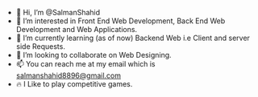 - 👋 Hi, I’m @SalmanShahid
- 👀 I’m interested in Front End Web Development, Back End Web Development and Web Applications.
- 🌱 I’m currently learning (as of now) Backend Web i.e Client and server side Requests.
- 💞️ I’m looking to collaborate on Web Designing.
- 📫 You can reach me at my email which is salmanshahid8896@gmail.com
- 🔥  I Like to play competitive games.

<!---
SalmanShahid888/SalmanShahid888 is a ✨ special ✨ repository because its `README.md` (this file) appears on your GitHub profile.
You can click the Preview link to take a look at your changes.
--->
